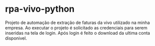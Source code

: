 # rpa-vivo-python

Projeto de automação de extração de faturas da vivo utilizado na minha empresa.
Ao executar o projeto é solicitado as credenciais para serem inseridas na tela de login.
Após login é feito o download da ultima conta disponivel.
